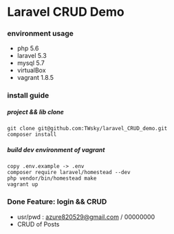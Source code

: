 # Laravel CRUD Demo

### environment usage
- php 5.6
- laravel 5.3
- mysql 5.7
- virtualBox
- vagrant 1.8.5

### install guide

##### project && lib clone
```
git clone git@github.com:TWsky/laravel_CRUD_demo.git
composer install
```

##### build dev environment of vagrant
```
copy .env.example -> .env
composer require laravel/homestead --dev
php vendor/bin/homestead make
vagrant up
```

### Done Feature: login && CRUD
- usr/pwd : azure820529@gmail.com / 00000000
- CRUD of Posts
